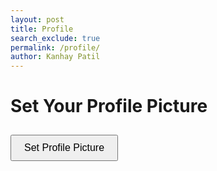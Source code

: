 ```yaml
---
layout: post
title: Profile
search_exclude: true
permalink: /profile/
author: Kanhay Patil
---
```


<html lang="en">
<head>
  <meta charset="UTF-8">
  <meta name="viewport" content="width=device-width, initial-scale=1.0">
  <title>Set Profile Picture</title>
  <style>
    /* Basic styling for the modal */
    .modal {
      display: none; /* Hidden by default */
      position: fixed;
      top: 0;
      left: 0;
      width: 100%;
      height: 100%;
      background-color: rgba(0, 0, 0, 0.8); /* Semi-transparent black background */
      justify-content: center;
      align-items: center;
      z-index: 1000;
    }
    .modal-content {
      background: blue;
      padding: 20px;
      border-radius: 8px;
      text-align: center;
      width: 90%;
      max-width: 600px;
    }
    video {
      width: 100%;
      max-width: 100%;
      border: 1px solid #ccc;
      border-radius: 4px;
      margin-bottom: 20px;
    }
    button {
      padding: 10px 20px;
      font-size: 16px;
      margin-top: 10px;
    }
    img {
      width: 100%;
      max-width: 100%;
      border: 1px solid #ccc;
      border-radius: 4px;
      margin-top: 20px;
    }
  </style>
</head>
<body>

  <h1>Set Your Profile Picture</h1>
  <button id="OpenOptionsModal">Set Profile Picture</button>

  <!-- Options Modal -->
  <div id="optionsModal" class="modal">
    <div class="modal-content">
      <h2>Choose an Option</h2>
      <button id="UploadPhoto">Upload a Photo</button>
      <button id="TakePictureOption">Take a Picture</button>
      <button id="CloseOptionsModal">Cancel</button>
    </div>
  </div>

  <!-- Webcam Modal -->
  <div id="webcamModal" class="modal">
    <div class="modal-content">
      <video id="webcam" autoplay playsinline></video>
      <button id="CloseWebcam">Close Webcam</button>
      <button id="TakePicture">Take the Picture</button>
      <button id="UsePicture" style="display: none;">Use Picture</button>
      <button id="RetakePhoto" style="display: none;">Retake Photo</button>
      <div id="ImagePreviewContainer"></div>
    </div>
  </div>

  <script>
    const openOptionsModalButton = document.getElementById('OpenOptionsModal');
    const optionsModal = document.getElementById('optionsModal');
    const uploadPhotoButton = document.getElementById('UploadPhoto');
    const takePictureOptionButton = document.getElementById('TakePictureOption');
    const closeOptionsModalButton = document.getElementById('CloseOptionsModal');

    const webcamModal = document.getElementById('webcamModal');
    const openWebcamButton = document.getElementById('OpenWebcam');
    const closeWebcamButton = document.getElementById('CloseWebcam');
    const videoElement = document.getElementById('webcam');
    const takePictureButton = document.getElementById('TakePicture');
    const usePictureButton = document.getElementById('UsePicture');
    const retakePhotoButton = document.getElementById('RetakePhoto');

    let webcamStream = null;
    let capturedImage = null; // Variable to store the captured image

    // Open the options modal
    openOptionsModalButton.addEventListener('click', () => {
      optionsModal.style.display = 'flex';
    });

    // Close the options modal
    closeOptionsModalButton.addEventListener('click', () => {
      optionsModal.style.display = 'none';
    });

    // Choose "Upload a Photo" option
uploadPhotoButton.addEventListener('click', () => {
  const input = document.createElement('input');
  input.type = 'file';
  input.accept = 'image/*';
  input.onchange = (event) => {
    const file = event.target.files[0];
    if (file) {
      const reader = new FileReader();
      reader.onload = (e) => {
        capturedImage = e.target.result; // Save the uploaded image as Base64
        alert("Picture Successfully Uploaded");
        console.log(capturedImage); // Debugging
      };
      reader.readAsDataURL(file);
    }
  };
  input.click();
  optionsModal.style.display = 'none'; // Close the options modal
});


    // Choose "Take a Picture" option
    takePictureOptionButton.addEventListener('click', async () => {
      optionsModal.style.display = 'none'; // Close the options modal
      try {
        webcamStream = await navigator.mediaDevices.getUserMedia({ video: true });
        videoElement.srcObject = webcamStream;
        webcamModal.style.display = 'flex'; // Open the webcam modal
      } catch (error) {
        alert('Error accessing webcam: ' + error.message);
      }
    });

    // Close the webcam modal
    closeWebcamButton.addEventListener('click', () => {
      if (webcamStream) {
        const tracks = webcamStream.getTracks();
        tracks.forEach(track => track.stop()); // Stop all tracks
        webcamStream = null;
      }
      videoElement.srcObject = null; // Clear the video element
      webcamModal.style.display = 'none';
      resetModal();
    });

    // Take picture
    takePictureButton.addEventListener('click', () => {
      const canvas = document.createElement('canvas');
      canvas.width = videoElement.videoWidth;
      canvas.height = videoElement.videoHeight;

      const context = canvas.getContext('2d');
      context.drawImage(videoElement, 0, 0, canvas.width, canvas.height);

      capturedImage = canvas.toDataURL('image/png');
      const imagePreview = document.createElement('img');
      imagePreview.src = capturedImage;

      videoElement.style.display = 'none';
      videoElement.insertAdjacentElement('afterend', imagePreview);

      stopWebcamStream();
      takePictureButton.style.display = 'none';
      usePictureButton.style.display = 'inline-block';
      retakePhotoButton.style.display = 'inline-block';
    });

    // Use the captured picture
    usePictureButton.addEventListener('click', () => {
      alert('Picture used!');
      console.log(capturedImage);
      webcamModal.style.display = 'none';
    });

    // Retake the photo
    retakePhotoButton.addEventListener('click', async () => {
      const imagePreview = document.querySelector('img');
      if (imagePreview) imagePreview.remove();

      webcamStream = await navigator.mediaDevices.getUserMedia({ video: true });
      videoElement.srcObject = webcamStream;

      takePictureButton.style.display = 'inline-block';
      usePictureButton.style.display = 'none';
      retakePhotoButton.style.display = 'none';

      videoElement.style.display = 'block';
    });

    // Reset the webcam modal
    function resetModal() {
      takePictureButton.style.display = 'inline-block';
      usePictureButton.style.display = 'none';
      retakePhotoButton.style.display = 'none';
      videoElement.style.display = 'block';
    }

    // Stop the webcam stream
    function stopWebcamStream() {
      if (webcamStream) {
        const tracks = webcamStream.getTracks();
        tracks.forEach(track => track.stop());
        webcamStream = null;
      }
    }
    usePictureButton.addEventListener('click', () => {
  if (!capturedImage) {
    alert('No picture selected or captured!');
    return;
  }
fetch('/upload', {
  method: 'POST',
  headers: {
    'Content-Type': 'application/json',
  },
  body: JSON.stringify({ image: capturedImage }),
})
  .then((response) => {
    if (!response.ok) {
      throw new Error(`HTTP error! status: ${response.status}`);
    }
    return response.json();
  })
  .then((data) => {
    console.log('Upload successful:', data);
    alert('Image uploaded successfully!');
  })
  .catch((error) => {
    console.error('Error uploading image:', error.message);
    alert('Error uploading image. Please try again.');
  });


  </script>
</body>
</html>
